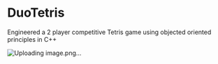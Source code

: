 # DuoTetris
Engineered a 2 player competitive Tetris game using objected oriented principles in C++

![Uploading image.png…]()
